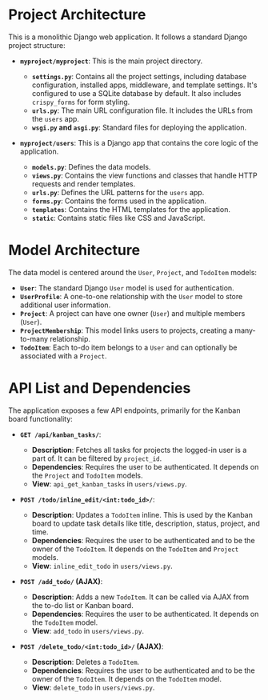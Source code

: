 # Project Architecture

This is a monolithic Django web application. It follows a standard Django project structure:

- **`myproject/myproject`**: This is the main project directory.
    - **`settings.py`**: Contains all the project settings, including database configuration, installed apps, middleware, and template settings. It's configured to use a SQLite database by default. It also includes `crispy_forms` for form styling.
    - **`urls.py`**: The main URL configuration file. It includes the URLs from the `users` app.
    - **`wsgi.py` and `asgi.py`**: Standard files for deploying the application.

- **`myproject/users`**: This is a Django app that contains the core logic of the application.
    - **`models.py`**: Defines the data models.
    - **`views.py`**: Contains the view functions and classes that handle HTTP requests and render templates.
    - **`urls.py`**: Defines the URL patterns for the `users` app.
    - **`forms.py`**: Contains the forms used in the application.
    - **`templates`**: Contains the HTML templates for the application.
    - **`static`**: Contains static files like CSS and JavaScript.

# Model Architecture

The data model is centered around the `User`, `Project`, and `TodoItem` models:

- **`User`**: The standard Django `User` model is used for authentication.
- **`UserProfile`**: A one-to-one relationship with the `User` model to store additional user information.
- **`Project`**: A project can have one owner (`User`) and multiple members (`User`).
- **`ProjectMembership`**: This model links users to projects, creating a many-to-many relationship.
- **`TodoItem`**: Each to-do item belongs to a `User` and can optionally be associated with a `Project`.

# API List and Dependencies

The application exposes a few API endpoints, primarily for the Kanban board functionality:

- **`GET /api/kanban_tasks/`**:
    - **Description**: Fetches all tasks for projects the logged-in user is a part of. It can be filtered by `project_id`.
    - **Dependencies**: Requires the user to be authenticated. It depends on the `Project` and `TodoItem` models.
    - **View**: `api_get_kanban_tasks` in `users/views.py`.

- **`POST /todo/inline_edit/<int:todo_id>/`**:
    - **Description**: Updates a `TodoItem` inline. This is used by the Kanban board to update task details like title, description, status, project, and time.
    - **Dependencies**: Requires the user to be authenticated and to be the owner of the `TodoItem`. It depends on the `TodoItem` and `Project` models.
    - **View**: `inline_edit_todo` in `users/views.py`.

- **`POST /add_todo/` (AJAX)**:
    - **Description**: Adds a new `TodoItem`. It can be called via AJAX from the to-do list or Kanban board.
    - **Dependencies**: Requires the user to be authenticated. It depends on the `TodoItem` model.
    - **View**: `add_todo` in `users/views.py`.

- **`POST /delete_todo/<int:todo_id>/` (AJAX)**:
    - **Description**: Deletes a `TodoItem`.
    - **Dependencies**: Requires the user to be authenticated and to be the owner of the `TodoItem`. It depends on the `TodoItem` model.
    - **View**: `delete_todo` in `users/views.py`.

